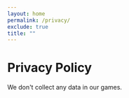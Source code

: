 ```yaml
---
layout: home
permalink: /privacy/
exclude: true
title: ""
---
```


# Privacy Policy

We don't collect any data in our games.
